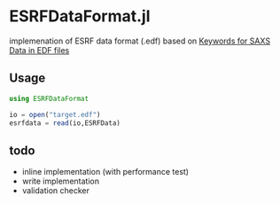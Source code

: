 # ESRFDataFormat.jl

implemenation of ESRF data format (.edf) based on [Keywords for SAXS Data in EDF files](http://www.esrf.eu/files/live/sites/www/files/UsersAndScience/Experiments/SoftMatter/ID02/Software/SaxsKeywords.pdf)

## Usage

```julia
using ESRFDataFormat

io = open("target.edf")
esrfdata = read(io,ESRFData)
```

## todo

- inline implementation (with performance test)
- write implementation
- validation checker
